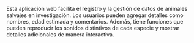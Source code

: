 Esta aplicación web facilita el registro y la gestión de datos de animales salvajes en investigación. Los usuarios pueden agregar detalles como nombres, edad estimada y comentarios. Además, tiene funciones que pueden reproducir los sonidos distintivos de cada especie y mostrar detalles adicionales de manera interactiva.
